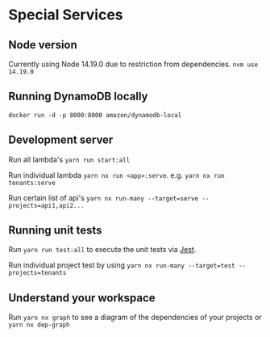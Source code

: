 # Special Services

## Node version

Currently using Node 14.19.0 due to restriction from dependencies.
`nvm use 14.19.0`

## Running DynamoDB locally

`docker run -d -p 8000:8000 amazon/dynamodb-local`

## Development server

Run all lambda's `yarn run start:all`

Run individual lambda `yarn nx run <app>:serve`. e.g. `yarn nx run tenants:serve`

Run certain list of api's `yarn nx run-many --target=serve --projects=api1,api2...`

## Running unit tests

Run `yarn run test:all` to execute the unit tests via [Jest](https://jestjs.io).

Run individual project test by using `yarn nx run-many --target=test --projects=tenants`

## Understand your workspace

Run `yarn nx graph` to see a diagram of the dependencies of your projects or `yarn nx dep-graph`
